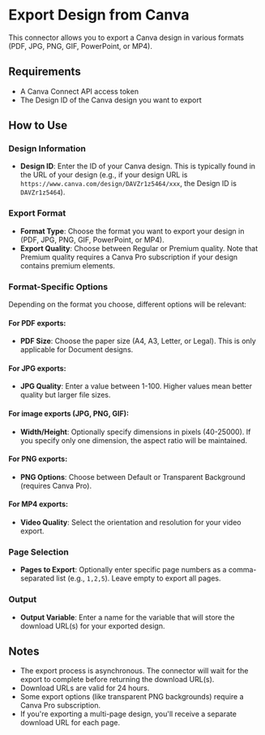 # Export Design from Canva

This connector allows you to export a Canva design in various formats (PDF, JPG, PNG, GIF, PowerPoint, or MP4).

## Requirements
- A Canva Connect API access token
- The Design ID of the Canva design you want to export

## How to Use

### Design Information
- **Design ID**: Enter the ID of your Canva design. This is typically found in the URL of your design (e.g., if your design URL is `https://www.canva.com/design/DAVZr1z5464/xxx`, the Design ID is `DAVZr1z5464`).

### Export Format
- **Format Type**: Choose the format you want to export your design in (PDF, JPG, PNG, GIF, PowerPoint, or MP4).
- **Export Quality**: Choose between Regular or Premium quality. Note that Premium quality requires a Canva Pro subscription if your design contains premium elements.

### Format-Specific Options
Depending on the format you choose, different options will be relevant:

#### For PDF exports:
- **PDF Size**: Choose the paper size (A4, A3, Letter, or Legal). This is only applicable for Document designs.

#### For JPG exports:
- **JPG Quality**: Enter a value between 1-100. Higher values mean better quality but larger file sizes.

#### For image exports (JPG, PNG, GIF):
- **Width/Height**: Optionally specify dimensions in pixels (40-25000). If you specify only one dimension, the aspect ratio will be maintained.

#### For PNG exports:
- **PNG Options**: Choose between Default or Transparent Background (requires Canva Pro).

#### For MP4 exports:
- **Video Quality**: Select the orientation and resolution for your video export.

### Page Selection
- **Pages to Export**: Optionally enter specific page numbers as a comma-separated list (e.g., `1,2,5`). Leave empty to export all pages.

### Output
- **Output Variable**: Enter a name for the variable that will store the download URL(s) for your exported design.

## Notes
- The export process is asynchronous. The connector will wait for the export to complete before returning the download URL(s).
- Download URLs are valid for 24 hours.
- Some export options (like transparent PNG backgrounds) require a Canva Pro subscription.
- If you're exporting a multi-page design, you'll receive a separate download URL for each page.